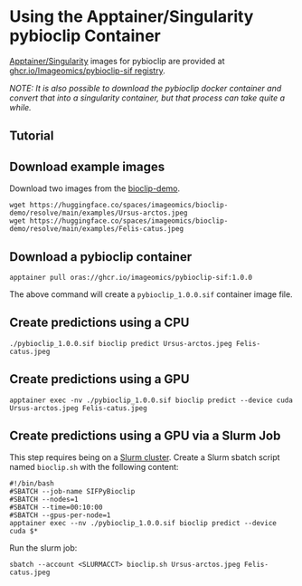 # Using the Apptainer/Singularity pybioclip Container
[Apptainer/Singularity](https://apptainer.org/docs/user/main/index.html) images for pybioclip are provided at [ghcr.io/Imageomics/pybioclip-sif registry](https://github.com/Imageomics/pybioclip/pkgs/container/pybioclip-sif).

_NOTE: It is also possible to download the pybioclip docker container and convert that into a singularity container, but that process can take quite a while._

## Tutorial

## Download example images
Download two images from the [bioclip-demo](https://huggingface.co/spaces/imageomics/bioclip-demo).

```console
wget https://huggingface.co/spaces/imageomics/bioclip-demo/resolve/main/examples/Ursus-arctos.jpeg
wget https://huggingface.co/spaces/imageomics/bioclip-demo/resolve/main/examples/Felis-catus.jpeg
```

## Download a pybioclip container

```
apptainer pull oras://ghcr.io/imageomics/pybioclip-sif:1.0.0
```
The above command will create a `pybioclip_1.0.0.sif` container image file.

## Create predictions using a CPU
```
./pybioclip_1.0.0.sif bioclip predict Ursus-arctos.jpeg Felis-catus.jpeg
```

## Create predictions using a GPU
```
apptainer exec -nv ./pybioclip_1.0.0.sif bioclip predict --device cuda Ursus-arctos.jpeg Felis-catus.jpeg
```


## Create predictions using a GPU via a Slurm Job
This step requires being on a [Slurm cluster](https://slurm.schedmd.com/documentation.html).
Create a Slurm sbatch script named `bioclip.sh` with the following content:
```
#!/bin/bash 
#SBATCH --job-name SIFPyBioclip
#SBATCH --nodes=1 
#SBATCH --time=00:10:00 
#SBATCH --gpus-per-node=1 
apptainer exec --nv ./pybioclip_1.0.0.sif bioclip predict --device cuda $*
```
Run the slurm job:
```
sbatch --account <SLURMACCT> bioclip.sh Ursus-arctos.jpeg Felis-catus.jpeg
```
